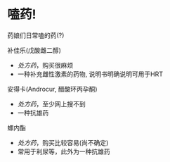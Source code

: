 # 嗑药!
药娘们日常嗑的药(?)

补佳乐(戊酸雌二醇)
+ _处方药_，购买很麻烦
+ 一种补充雌性激素的药物, 说明书明确说明可用于HRT

安得卡(Androcur, 醋酸环丙孕酮)
+ _处方药_，至少网上搜不到
+ 一种抗雄药

螺内酯
+ _处方药_，购买比较容易(尚不确定)
+ 常用于利尿等，此外为一种抗雄药
